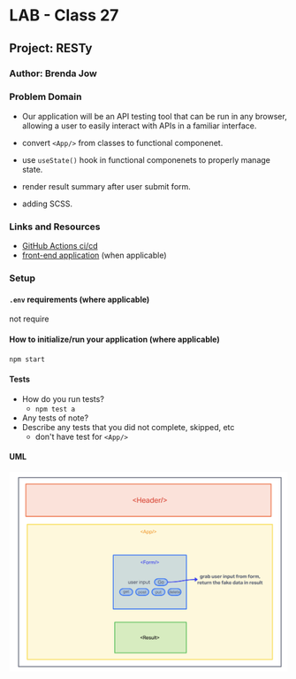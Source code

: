 # LAB - Class 27

## Project: RESTy

### Author: Brenda Jow

### Problem Domain  

- Our application will be an API testing tool that can be run in any browser, allowing a user to easily interact with APIs in a familiar interface.

- convert `<App/>` from classes to functional componenet.
- use `useState()` hook in functional componenets to properly manage state.
- render result summary after user submit form.
- adding SCSS.

### Links and Resources

- [GitHub Actions ci/cd](https://github.com/brenda70904/resty/actions)
- [front-end application](http://xyz.com) (when applicable)

### Setup

#### `.env` requirements (where applicable)

not require


#### How to initialize/run your application (where applicable)

`npm start`
<!-- 
#### How to use your library (where applicable)

#### Features / Routes

- Feature One: Details of feature
- GET : `/hello` - specific route to hit -->

#### Tests

- How do you run tests?
  - `npm test a`
- Any tests of note?
- Describe any tests that you did not complete, skipped, etc
  - don't have test for `<App/>`

#### UML

![uml](../assets/class26-uml.png)
